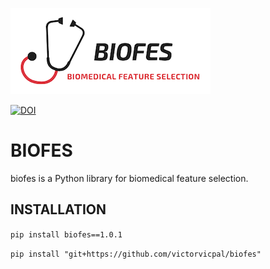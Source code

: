 ![logo](https://github.com/victorvicpal/biofes/blob/master/docs/img/logo.png)

[![DOI](https://zenodo.org/badge/141596696.svg)](https://zenodo.org/badge/latestdoi/141596696)

# BIOFES
biofes is a Python library for biomedical feature selection.

## INSTALLATION

```pip install biofes==1.0.1```

```pip install "git+https://github.com/victorvicpal/biofes"```
